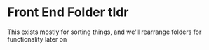 # Front End Folder tldr

This exists mostly for sorting things, and we'll rearrange folders for functionality later on